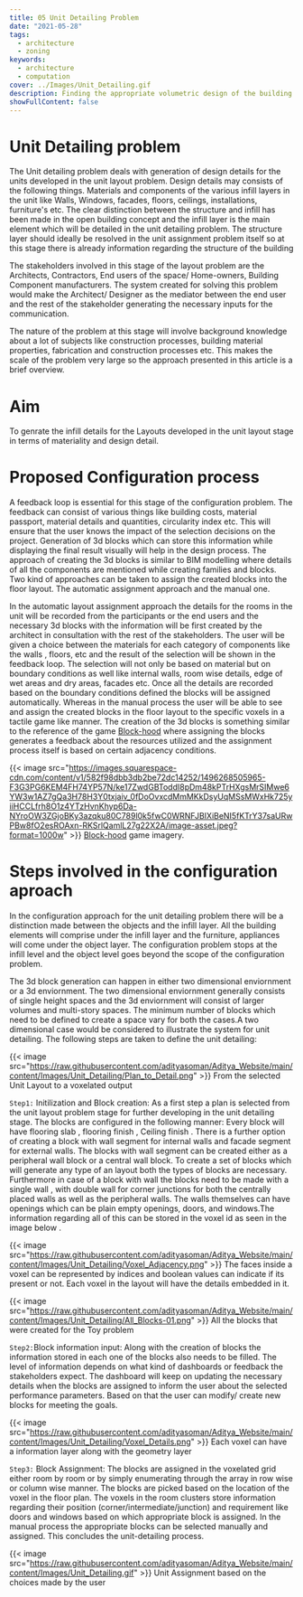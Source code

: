 ```yaml
---
title: 05 Unit Detailing Problem
date: "2021-05-28"
tags:
  - architecture
  - zoning
keywords:
  - architecture
  - computation
cover: ../Images/Unit_Detailing.gif
description: Finding the appropriate volumetric design of the building
showFullContent: false
---
```

# Unit Detailing problem

The Unit detailing problem deals with generation of design details for the units developed in the unit layout problem. Design details may consists of the following things. Materials and components of the various infill layers in the unit like Walls, Windows, facades, floors, ceilings, installations, furniture's etc. The clear distinction between the structure and infill has been made in the open building concept and the infill layer is the main element which will be detailed in the unit detailing problem. The structure layer should ideally be resolved in the unit assignment problem itself so at this stage there is already information regarding the structure of the building

The stakeholders involved in this stage of the layout problem are the Architects, Contractors, End users of the space/ Home-owners, Building Component manufacturers. The system created for solving this problem would make the Architect/ Designer as the mediator between the end user and the rest of the stakeholder generating the necessary inputs for the communication.

The nature of the problem at this stage will involve background knowledge about a lot of subjects like construction processes, building material properties, fabrication and construction processes etc. This makes the scale of the problem very large so the approach presented in this article is a brief overview.

# Aim

To genrate the infill details for the Layouts developed in the unit layout stage in terms of materiality and design detail.

# Proposed Configuration process

A feedback loop is essential for this stage of the configuration problem. The feedback can consist of various things like building costs, material passport, material details and quantities, circularity index etc. This will ensure that the user knows the impact of the selection decisions on the project.
Generation of 3d blocks which can store this information while displaying the final result visually will help in the design process. The approach of creating the 3d blocks is similar to BIM modelling where details of all the components are mentioned while creating families and blocks. Two kind of approaches can be taken to assign the created blocks into the floor layout. The automatic assignment approach and the manual one.

In the automatic layout assignment approach the details for the rooms in the unit will be recorded from the participants or the end users and the necessary 3d blocks with the information will be first created by the architect in consultation with the rest of the stakeholders. The user will be given a choice between the materials for each category of components like the walls , floors, etc and the result of the selection will be shown in the feedback loop. The selection will not only be based on material but on boundary conditions as well like internal walls, room wise details, edge of wet areas and dry areas, facades etc. Once all the details are recorded based on the boundary conditions defined the blocks will be assigned automatically. Whereas in the manual process the user will be able to see and assign the created blocks in the floor layout to the specific voxels in a tactile game like manner. The creation of the 3d blocks is something similar to the reference of the game [Block-hood](https://www.plethora-project.com/blockhood) where assigning the blocks generates a feedback about the resources utilized and the assignment process itself is based on certain adjacency conditions.

{{< image src="https://images.squarespace-cdn.com/content/v1/582f98dbb3db2be72dc14252/1496268505965-F3G3PG6KEM4FH74YP57N/ke17ZwdGBToddI8pDm48kPTrHXgsMrSIMwe6YW3w1AZ7gQa3H78H3Y0txjaiv_0fDoOvxcdMmMKkDsyUqMSsMWxHk725yiiHCCLfrh8O1z4YTzHvnKhyp6Da-NYroOW3ZGjoBKy3azqku80C789l0k5fwC0WRNFJBIXiBeNI5fKTrY37saURwPBw8fO2esROAxn-RKSrlQamlL27g22X2A/image-asset.jpeg?format=1000w" >}}
[Block-hood](https://www.plethora-project.com/blockhood) game imagery.

# Steps involved in the configuration aproach
In the configuration approach for the unit detailing problem there will be a distinction made between the objects and the infill layer. All the building elements will comprise under the infill layer and the furniture, appliances  will come under the object layer. The configuration problem stops at the infill level and the object level goes beyond the scope of the configuration problem.

The 3d block generation can happen in either two dimensional enviornment or a 3d enviornment. The two dimensional enviornment generally consists of single height  spaces and the 3d enviornment will consist of larger volumes and multi-story spaces. The minimum number of blocks which need to be defined to create a space vary for both the cases.A two dimensional case would be considered to illustrate the system for unit detailing. 
The following steps are taken to define the unit detailing:

{{< image src="https://raw.githubusercontent.com/adityasoman/Aditya_Website/main/content/Images/Unit_Detailing/Plan_to_Detail.png" >}}
From the selected Unit Layout to a voxelated output 


`Step1:` Initilization and Block creation:
As a first step a plan is selected from the unit layout problem stage for further developing in the unit detailing stage. The blocks are configured in the following manner: Every block will have flooring slab , flooring finish , Ceiling finish . There is a further option of creating a block with wall segment for internal walls and facade segment for external walls. The blocks with wall segment can be created either as a peripheral wall block or a central wall block. To create a set of blocks which will generate any type of an layout both the types of blocks are necessary. Furthermore in case of a block with wall the blocks need to be made with a single wall , with double wall for corner junctions for both the centrally placed walls as well as the peripheral walls. The walls themselves can have openings which can be plain empty openings, doors, and windows.The information regarding all of this can be stored in the voxel id as seen in the image below .

{{< image src="https://raw.githubusercontent.com/adityasoman/Aditya_Website/main/content/Images/Unit_Detailing/Voxel_Adjacency.png" >}}
The faces inside a voxel can be represented by indices and boolean values can indicate if its present or not. Each voxel in the layout will have the details embedded in it.

{{< image src="https://raw.githubusercontent.com/adityasoman/Aditya_Website/main/content/Images/Unit_Detailing/All_Blocks-01.png" >}}
All the blocks that were created for the Toy problem

`Step2:`Block information input:
Along with the creation of blocks the information stored in each one of the blocks also needs to be filled. The level of information depends on what kind of dashboards or feedback the stakeholders expect. The dashboard will keep on updating the necessary details when the blocks are assigned to inform the user about the selected performance parameters. Based on that the user can modify/ create new blocks for meeting the goals. 

{{< image src="https://raw.githubusercontent.com/adityasoman/Aditya_Website/main/content/Images/Unit_Detailing/Voxel_Details.png" >}}
Each voxel can have a information layer along with the geometry layer


`Step3:` Block Assignment:
The blocks are assigned in the voxelated grid either room by room or by simply enumerating through the array in row wise or column wise manner. The blocks are picked based on the location of the voxel in the floor plan. The voxels in the room clusters store information regarding their position (corner/intermediate/junction) and requirement like doors and windows based on which appropriate block is assigned. In the manual process the appropriate blocks can be selected manually and assigned. This concludes the unit-detailing process.

{{< image src="https://raw.githubusercontent.com/adityasoman/Aditya_Website/main/content/Images/Unit_Detailing.gif" >}}
Unit Assignment based on the choices made by the user

